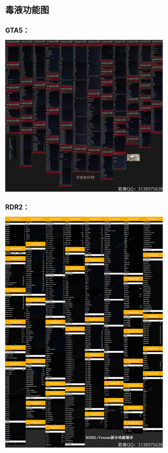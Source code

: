 # 毒液功能图

## **GTA5：**

![](<../../.gitbook/assets/image (27).png>)

## **RDR2：**

![](<../../.gitbook/assets/image (10).png>)
